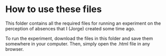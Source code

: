 # How to use these files

This folder contains all the required files for running an experiment on the perception of absences that I (Jorge) created some time ago. 

To run the experiment, download the files in this folder and save them somewhere in your computer. Then, simply open the .html file in any browser.
